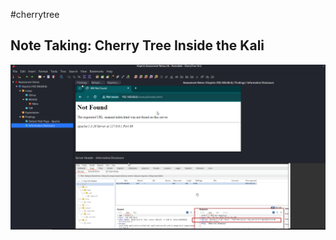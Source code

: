 #cherrytree

## Note Taking: Cherry Tree Inside the Kali 

![Alt](../../Images/Cherry_Tree_Notetaking.png)

